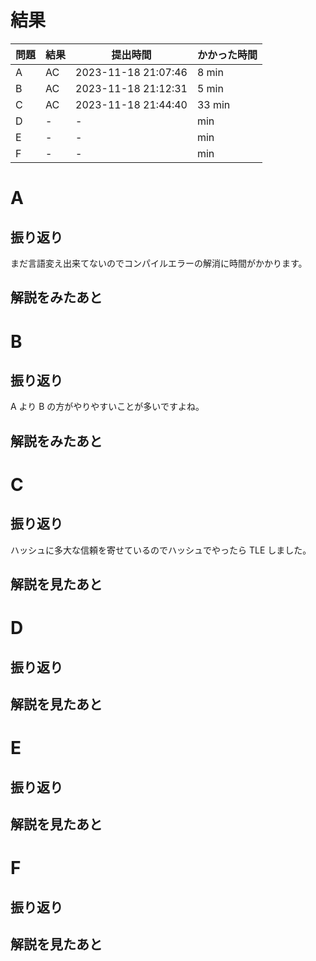 # 結果

| 問題 | 結果 | 提出時間            | かかった時間 |
|------|------|---------------------|--------------|
| A    | AC   | 2023-11-18 21:07:46	| 8 min        |
| B    | AC   | 2023-11-18 21:12:31	| 5 min        |
| C    | AC   | 2023-11-18 21:44:40	| 33 min       |
| D    | -    | -                   |     min      |
| E    | -    | -                   |     min      |
| F    | -    | -                   |     min      |

# A

## 振り返り

まだ言語変え出来てないのでコンパイルエラーの解消に時間がかかります。

## 解説をみたあと

# B

## 振り返り

A より B の方がやりやすいことが多いですよね。

## 解説をみたあと

# C

## 振り返り

ハッシュに多大な信頼を寄せているのでハッシュでやったら TLE しました。



## 解説を見たあと

# D

## 振り返り

## 解説を見たあと

# E

## 振り返り

## 解説を見たあと

# F

## 振り返り

## 解説を見たあと
